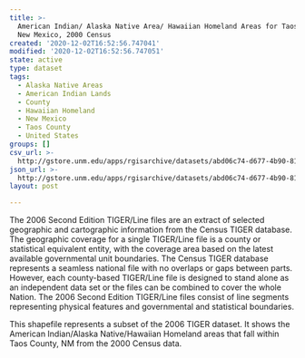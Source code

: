 ```yaml
---
title: >-
  American Indian/ Alaska Native Area/ Hawaiian Homeland Areas for Taos County,
  New Mexico, 2000 Census
created: '2020-12-02T16:52:56.747041'
modified: '2020-12-02T16:52:56.747051'
state: active
type: dataset
tags:
  - Alaska Native Areas
  - American Indian Lands
  - County
  - Hawaiian Homeland
  - New Mexico
  - Taos County
  - United States
groups: []
csv_url: >-
  http://gstore.unm.edu/apps/rgisarchive/datasets/abd06c74-d677-4b90-81d6-bed22476b4e4/tgr2006se_taos_aianhh00.derived.csv
json_url: >-
  http://gstore.unm.edu/apps/rgisarchive/datasets/abd06c74-d677-4b90-81d6-bed22476b4e4/tgr2006se_taos_aianhh00.derived.json
layout: post

---
```

The 2006 Second Edition  TIGER/Line files are an extract of selected geographic and cartographic information from the Census TIGER database.  The geographic coverage for a single TIGER/Line file is a county or statistical equivalent entity, with the coverage area based on the latest available governmental unit boundaries.  The Census TIGER database represents a seamless national file with no overlaps or gaps between parts.  However, each county-based TIGER/Line file is designed to stand alone as an independent data set or the files can be combined to cover the whole Nation.  The 2006 Second Edition  TIGER/Line files consist of line segments representing physical features and governmental and statistical boundaries.  

This shapefile represents a subset of the 2006 TIGER dataset. It shows the American Indian/Alaska Native/Hawaiian Homeland areas that fall within Taos County, NM from the 2000 Census data.
